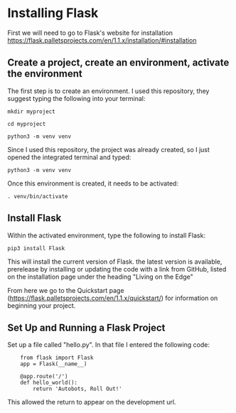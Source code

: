 # Installing Flask

First we will need to go to Flask's website for installation https://flask.palletsprojects.com/en/1.1.x/installation/#installation 

## Create a project, create an environment, activate the environment
The first step is to create an environment. I used this repository, they suggest typing the following into your terminal:

`mkdir myproject`

`cd myproject`

`python3 -m venv venv`


Since I used this repository, the project was already created, so I just opened the integrated terminal and typed:

`python3 -m venv venv`

Once this environment is created, it needs to be activated:

`. venv/bin/activate`

## Install Flask

Within the activated environment, type the following to install Flask:

`pip3 install Flask`

This will install the current version of Flask. the latest version is available, prerelease by installing or updating the code with a link from GitHub, listed on the installation page under the heading "Living on the Edge"

From here we go to the Quickstart page (https://flask.palletsprojects.com/en/1.1.x/quickstart/) for information on beginning your project.


## Set Up and Running a Flask Project

Set up a file called "hello.py". In that file I entered the following code:

        from flask import Flask 
        app = Flask(__name__)

        @app.route('/')
        def hello_world():
            return 'Autobots, Roll Out!'

This allowed the return to appear on the development url. 

